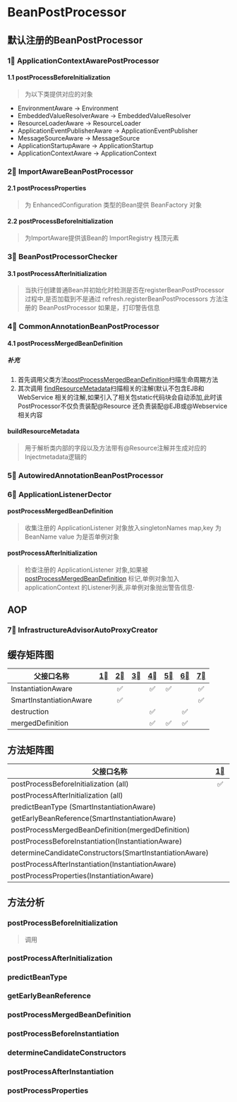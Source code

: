 # BeanPostProcessor
## 默认注册的BeanPostProcessor
### 1⃣️ ApplicationContextAwarePostProcessor
#### 1.1 postProcessBeforeInitialization
> 为以下类提供对应的对象
* EnvironmentAware -> Environment
* EmbeddedValueResolverAware -> EmbeddedValueResolver
* ResourceLoaderAware -> ResourceLoader
* ApplicationEventPublisherAware -> ApplicationEventPublisher
* MessageSourceAware -> MessageSource
* ApplicationStartupAware -> ApplicationStartup
* ApplicationContextAware -> ApplicationContext

### 2⃣️ ImportAwareBeanPostProcessor
#### 2.1 postProcessProperties
> 为 EnhancedConfiguration 类型的Bean提供 BeanFactory 对象 
#### 2.2 postProcessBeforeInitialization
> 为ImportAware提供该Bean的 ImportRegistry 栈顶元素

### 3⃣️ BeanPostProcessorChecker
#### 3.1 postProcessAfterInitialization
> 当执行创建普通Bean并初始化时检测是否在registerBeanPostProcessor 过程中,是否加载到不是通过 refresh.registerBeanPostProcessors 方法注册的 BeanPostProcessor 如果是，打印警告信息
### 4⃣️ CommonAnnotationBeanPostProcessor

#### 4.1 postProcessMergedBeanDefinition
 
##### 补充 
1. 首先调用父类方法[postProcessMergedBeanDefinition](./3.1_InitDestroyAnnotationBeanPostProcessor.md#postProcessMergedBeanDefinition)扫描生命周期方法
2. 其次调用 [findResourceMetadata](#findResourceMetadata)扫描相关的注解(默认不包含EJB和WebService 相关的注解,如果引入了相关包static代码块会自动添加,此时该PostProcessor不仅负责装配@Resource 还负责装配@EJB或@Webservice 相关内容

#### buildResourceMetadata
> 用于解析类内部的字段以及方法带有@Resource注解并生成对应的Injectmetadata逻辑的

### 5⃣️ AutowiredAnnotationBeanPostProcessor

### 6⃣️ ApplicationListenerDector

#### postProcessMergedBeanDefinition
> 收集注册的 ApplicationListener 对象放入singletonNames map,key 为BeanName value 为是否单例对象

#### postProcessAfterInitialization
> 检查注册的 ApplicationListener 对象,如果被 [postProcessMergedBeanDefinition](#postProcessMergedBeanDefinition) 标记,单例对象加入applicationContext 的Listener列表,非单例对象抛出警告信息·

## AOP

### 7⃣️ InfrastructureAdvisorAutoProxyCreator

## 缓存矩阵图
| 父接口名称  | [1⃣️](#1⃣️ApplicationContextAwarePostProcessor) | [2⃣️](#2⃣️ImportAwareBeanPostProcessor) | [3⃣️](#3⃣️beanpostprocessorchecker) |[4⃣️](#4⃣️commonannotationbeanpostprocessor)  | [5⃣️](#5⃣️autowiredannotationbeanpostprocessor) | [6⃣️](#6⃣️applicationlistenerdector) | [7⃣️](#7⃣️infrastructureadvisorautoproxycreator) |
| ----------------------- | :----: | :------------: | :----------------------: | :-----------------: | :-----------------: | :-----------------------: | :-----------------------------------: |
| InstantiationAware |  | ✅  |  | ✅ | ✅ || ✅ |
| SmartInstantiationAware |  | ✅  |  |||| ✅ |
| destruction |  | |  | ✅ || ✅ ||
| mergedDefinition  |  | |  | ✅ | ✅ | ✅ ||

## 方法矩阵图

| 父接口名称  | [1⃣️](#1⃣️.ApplicationContextAwarePostProcessor) | [2⃣️](#2⃣️.ImportAwareBeanPostProcessor) | [3⃣️](#3⃣️beanpostprocessorchecker) |[4⃣️](#4⃣️commonannotationbeanpostprocessor)  | [5⃣️](#5⃣️autowiredannotationbeanpostprocessor) | [6⃣️](#6⃣️applicationlistenerdector) | [7⃣️](#7⃣️infrastructureadvisorautoproxycreator) |
| ------------------------------- | :------------------------: | :------------: | :----------------------: | :-----------------: | :-----------------: | :-----------------------: | :-----------------------------------: |
| postProcessBeforeInitialization (all) |✅ |✅ |❌ | | |❌  |
| postProcessAfterInitialization (all) | | | ✅ | ✅ |  | ✅| |
| predictBeanType (SmartInstantiationAware) |  |  |  |  | |  | ✅ |
| getEarlyBeanReference(SmartInstantiationAware) |  | | | | | | ✅ |
| postProcessMergedBeanDefinition(mergedDefinition) | | | | ✅ | ✅ | ✅ |  |
| postProcessBeforeInstantiation(InstantiationAware) | || | ❌ | ❌ | | ✅ |
| determineCandidateConstructors(SmartInstantiationAware) | | | |  | ✅ | | ❌ |
| postProcessAfterInstantiation(InstantiationAware) | | | | ❌ | | |  |
| postProcessProperties(InstantiationAware) | | ✅ | |✅| ✅ | | ✅ |

## 方法分析
### postProcessBeforeInitialization
> 调用
### postProcessAfterInitialization
### predictBeanType
### getEarlyBeanReference
### postProcessMergedBeanDefinition
### postProcessBeforeInstantiation
### determineCandidateConstructors
### postProcessAfterInstantiation
### postProcessProperties



